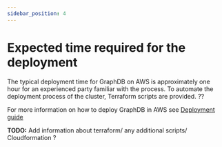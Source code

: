 ```yaml
---
sidebar_position: 4
---
```


# Expected time required for the deployment

The typical deployment time for GraphDB on AWS is approximately one hour for an experienced party familiar with the process. 
To automate the deployment process of the cluster, Terraform scripts are provided. ??

For more information on how to deploy GraphDB in AWS see [Deployment guide](../deployment-assets/DAS-001)

__TODO:__ Add information about terraform/ any additional scripts/ Cloudformation ?